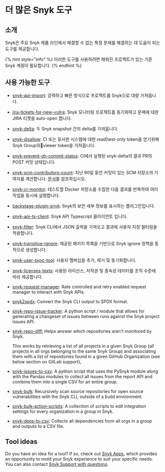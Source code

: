 # 더 많은 Snyk 도구

## 소개

Snyk은 주요 Snyk 제품 라인에서 해결할 수 없는 특정 문제를 해결하는 데 도움이 되는 도구를 제공합니다.

{% hint style="info" %}
이러한 도구를 사용하려면 채워진 프로젝트가 있는 기존 Snyk 계정이 필요합니다.
{% endhint %}

## 사용 가능한 도구

* [snyk-api-import](https://github.com/snyk-tech-services/snyk-api-import): 강력하고 빠른 방식으로 프로젝트를 Snyk으로 대량 가져옵니다.
* [jira-tickets-for-new-vulns](https://github.com/snyk-tech-services/jira-tickets-for-new-vulns): Snyk 모니터링 프로젝트를 동기화하고 문제에 대한 JIRA 티켓을 auto-open 합니다.
* [snyk-delta](https://github.com/snyk-tech-services/snyk-delta): 두 Snyk snapshot 간의 delta를 가져옵니다.
* [snyk-disallow](https://github.com/snyk-tech-services/snyk-disallow): CI 또는 유사한 시스템에 대한 read|test-only token을 얻기위해 Snyk Group의viewer token을 가져옵니다.
* [snyk-prevent-gh-commit-status](https://github.com/snyk-tech-services/snyk-prevent-gh-commit-status): CI에서 실행된 snyk-delta의 결과 PR의 POST 커밋 상태입니다.
* [snyk-scm-contributors-count](https://github.com/snyk-tech-services/snyk-scm-contributors-count): 지난 90일 동안 커밋이 있는 SCM 저장소의 기여자를 계산합니다. [문서](snyk-scm-contributors-count-cli-tool/)를 참조하십시오.
* [snyk-cr-monitor](https://github.com/snyk-tech-services/snyk-cr-monitor): 테스트할 Docker 저장소를 수집한 다음 결과를 반복하여 여러 작업을 동시에 실행합니다.
* [backstage-plugin-snyk](https://github.com/snyk-tech-services/backstage-plugin-snyk): Snyk의 보안 세부 정보를 표시하는 플러그인입니다.
* [snyk-api-ts-client](https://github.com/snyk-tech-services/snyk-api-ts-client): Snyk API Typescript 클라이언트 입니다.
* [snyk-filter](https://github.com/snyk-tech-services/snyk-filter): Snyk CLI에서 JSON 출력을 가져오고 결과에 사용자 지정 필터링을 적용합니다.
* [snyk-transitive-ignore](https://github.com/snyk-tech-services/snyk-transitive-ignore): 제공된 패키지 목록을 기반으로 Snyk ignore 정책을 동적으로 생성합니다.
* [snyk-user-sync-tool](https://github.com/snyk-tech-services/snyk-user-sync-tool): 사용자 멤버십을 추가, 제거 및 동기화합니다.
* [snyk-licenses-texts](https://github.com/snyk-tech-services/snyk-licenses-texts): 사용된 라이선스, 저작권 및 종속성 데이터를 조직 수준에 따라 제공합니다.
* [snyk-request-manager](https://github.com/snyk-tech-services/snyk-request-manager): Rate controlled and retry enabled request manager to interact with Snyk APIs.
* [snyk2spdx](https://github.com/snyk-tech-services/snyk2spdx): Convert the Snyk CLI output to SPDX format.
* [snyk-repo-issue-tracker](https://github.com/snyk-tech-services/snyk-repo-issue-tracker): A python script / module that allows for generating a changeset of issues between runs against the Snyk project issues API.
*   [snyk-repo-diff:](https://github.com/snyk-tech-services/snyk-repo-diff) Helps answer which repositories aren't monitored by Snyk.

    This works by retrieving a list of all projects in a given Snyk Group (all projects in all orgs belonging to the same Snyk Group) and associating them with a list of repositories found in a given GitHub Organization (see below section on GitLab support),
* [snyk-issues-to-csv](https://github.com/snyk-tech-services/snyk-issues-to-csv): A python script that uses the PySnyk module along with the Pandas modules to collect all issues from the report API and combine them into a single CSV for an entire group.
* [snyk-bulk](https://github.com/snyk-tech-services/snyk-bulk): Recursively scan source repositories for open source vulnerabilities with the Snyk CLI, outside of a build environment.
* [snyk-bulk-action-scripts](https://github.com/snyk-tech-services/snyk-bulk-action-scripts): A collection of scripts to edit integration settings for every organization in a group in Snyk.
* [snyk-deps-to-csv](https://github.com/snyk-tech-services/snyk-deps-to-csv): Collects all dependencies from all orgs in a group and outputs to a CSV file.

## Tool ideas

Do you have an idea for a tool? If so, check out [Snyk Apps](../integrations/snyk-apps/), which provides an opportunity to mold your Snyk experience to suit your specific needs. You can also contact [Snyk Support with questions](https://support.snyk.io/hc/en-us/).
